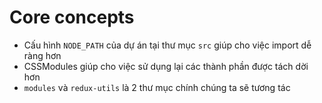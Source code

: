 # Core concepts

*   Cấu hình `NODE_PATH` của dự án tại thư mục `src` giúp cho việc import dễ ràng hơn
*   CSSModules giúp cho việc sử dụng lại các thành phần được tách dời hơn
*   `modules` và `redux-utils` là 2 thư mục chính chúng ta sẽ tương tác
